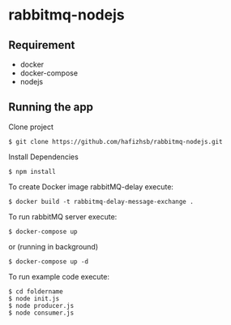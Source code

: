 # rabbitmq-nodejs


## Requirement
* docker
* docker-compose
* nodejs

## Running the app

Clone project
```shell
$ git clone https://github.com/hafizhsb/rabbitmq-nodejs.git
```
Install Dependencies
```shell
$ npm install
```

To create Docker image rabbitMQ-delay execute:

```shell
$ docker build -t rabbitmq-delay-message-exchange .
```

To run rabbitMQ server execute:

```shell
$ docker-compose up
```
or (running in background)
```shell
$ docker-compose up -d
```

To run example code execute:

```shell
$ cd foldername
$ node init.js
$ node producer.js
$ node consumer.js
```
